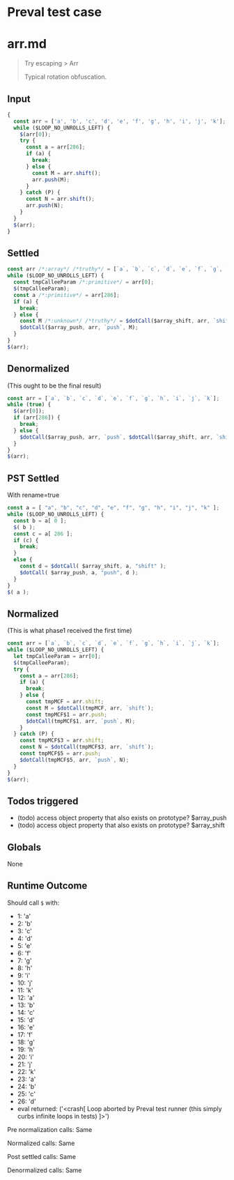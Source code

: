 # Preval test case

# arr.md

> Try escaping > Arr
>
> Typical rotation obfuscation.

## Input

`````js filename=intro
{
  const arr = ['a', 'b', 'c', 'd', 'e', 'f', 'g', 'h', 'i', 'j', 'k'];
  while ($LOOP_NO_UNROLLS_LEFT) {
    $(arr[0]);
    try {
      const a = arr[286];
      if (a) {
        break;
      } else {
        const M = arr.shift();
        arr.push(M);
      }
    } catch (P) {
      const N = arr.shift();
      arr.push(N);
    }
  }
  $(arr);
}
`````


## Settled


`````js filename=intro
const arr /*:array*/ /*truthy*/ = [`a`, `b`, `c`, `d`, `e`, `f`, `g`, `h`, `i`, `j`, `k`];
while ($LOOP_NO_UNROLLS_LEFT) {
  const tmpCalleeParam /*:primitive*/ = arr[0];
  $(tmpCalleeParam);
  const a /*:primitive*/ = arr[286];
  if (a) {
    break;
  } else {
    const M /*:unknown*/ /*truthy*/ = $dotCall($array_shift, arr, `shift`);
    $dotCall($array_push, arr, `push`, M);
  }
}
$(arr);
`````


## Denormalized
(This ought to be the final result)

`````js filename=intro
const arr = [`a`, `b`, `c`, `d`, `e`, `f`, `g`, `h`, `i`, `j`, `k`];
while (true) {
  $(arr[0]);
  if (arr[286]) {
    break;
  } else {
    $dotCall($array_push, arr, `push`, $dotCall($array_shift, arr, `shift`));
  }
}
$(arr);
`````


## PST Settled
With rename=true

`````js filename=intro
const a = [ "a", "b", "c", "d", "e", "f", "g", "h", "i", "j", "k" ];
while ($LOOP_NO_UNROLLS_LEFT) {
  const b = a[ 0 ];
  $( b );
  const c = a[ 286 ];
  if (c) {
    break;
  }
  else {
    const d = $dotCall( $array_shift, a, "shift" );
    $dotCall( $array_push, a, "push", d );
  }
}
$( a );
`````


## Normalized
(This is what phase1 received the first time)

`````js filename=intro
const arr = [`a`, `b`, `c`, `d`, `e`, `f`, `g`, `h`, `i`, `j`, `k`];
while ($LOOP_NO_UNROLLS_LEFT) {
  let tmpCalleeParam = arr[0];
  $(tmpCalleeParam);
  try {
    const a = arr[286];
    if (a) {
      break;
    } else {
      const tmpMCF = arr.shift;
      const M = $dotCall(tmpMCF, arr, `shift`);
      const tmpMCF$1 = arr.push;
      $dotCall(tmpMCF$1, arr, `push`, M);
    }
  } catch (P) {
    const tmpMCF$3 = arr.shift;
    const N = $dotCall(tmpMCF$3, arr, `shift`);
    const tmpMCF$5 = arr.push;
    $dotCall(tmpMCF$5, arr, `push`, N);
  }
}
$(arr);
`````


## Todos triggered


- (todo) access object property that also exists on prototype? $array_push
- (todo) access object property that also exists on prototype? $array_shift


## Globals


None


## Runtime Outcome


Should call `$` with:
 - 1: 'a'
 - 2: 'b'
 - 3: 'c'
 - 4: 'd'
 - 5: 'e'
 - 6: 'f'
 - 7: 'g'
 - 8: 'h'
 - 9: 'i'
 - 10: 'j'
 - 11: 'k'
 - 12: 'a'
 - 13: 'b'
 - 14: 'c'
 - 15: 'd'
 - 16: 'e'
 - 17: 'f'
 - 18: 'g'
 - 19: 'h'
 - 20: 'i'
 - 21: 'j'
 - 22: 'k'
 - 23: 'a'
 - 24: 'b'
 - 25: 'c'
 - 26: 'd'
 - eval returned: ('<crash[ Loop aborted by Preval test runner (this simply curbs infinite loops in tests) ]>')

Pre normalization calls: Same

Normalized calls: Same

Post settled calls: Same

Denormalized calls: Same
